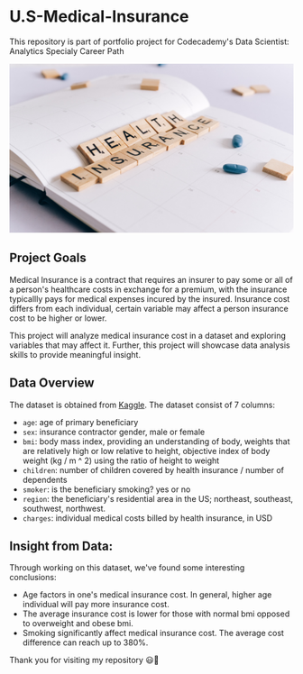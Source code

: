# U.S-Medical-Insurance

This repository is part of portfolio project for Codecademy's Data Scientist: Analytics Specialy Career Path

<img src="https://github.com/fikrionii/U.S-Medical-Insurance/blob/main/health-insurance-img.jpg" width="550" height="300" />

## Project Goals

Medical Insurance is a contract that requires an insurer to pay some or all of a person's healthcare costs in exchange for a premium, with the insurance typicallly pays for medical expenses incured by the insured. Insurance cost differs from each individual, certain variable may affect a person insurance cost to be higher or lower.

This project will analyze medical insurance cost in a dataset and exploring variables that may affect it. Further, this project will showcase data analysis skills to provide meaningful insight.

## Data Overview

The dataset is obtained from [Kaggle](https://www.kaggle.com/datasets/mirichoi0218/insurance "Kaggle | Medical Cost Personal Dataset"). The dataset consist of 7 columns:

- `age`: age of primary beneficiary
- `sex`: insurance contractor gender, male or female
- `bmi`: body mass index, providing an understanding of body, weights that are relatively high or low relative to height, objective index of body weight (kg / m ^ 2) using the ratio of height to weight
- `children`: number of children covered by health insurance / number of dependents
- `smoker`: is the beneficiary smoking? yes or no
- `region`: the beneficiary's residential area in the US; northeast, southeast, southwest, northwest.
- `charges`: individual medical costs billed by health insurance, in USD

## Insight from Data:
Through working on this dataset, we've found some interesting conclusions:
- Age factors in one's medical insurance cost. In general, higher age individual will pay more insurance cost.
- The average insurance cost is lower for those with normal bmi opposed to overweight and obese bmi.
- Smoking significantly affect medical insurance cost. The average cost difference can reach up to 380%.

Thank you for visiting my repository 😃👏
